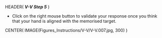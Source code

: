 HEADER( *__V-V Step 5__* )

- Click on the right mouse button to validate your response once you think 
that your hand is aligned with the memorised target.

CENTER( IMAGE(Figures_Instructions/V-V/V-V.007.jpg, 300) )